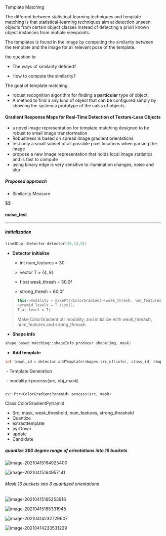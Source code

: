 Template Matching



The different between statistical-learning techniques and template matching is that statistical-learning techniques aim at detection unseen objects from certain object classes instead of detecting a priori known object instances from mutiple viewpoints.

The templates is found in the image by computing the similarity between the template and the image for all relevant pose of the template.

the question is:

- The ways of similarity defined?

- How to compute the similarity?

  

The goal of template matching:

- robust recognition algorithm for finding a **particular** type of object.
- A method to find a any kind of object that can be configured simply by showing the system a prototype of the calss of objects.



#### Gradient Response Maps for Real-Time Detection of Texture-Less Objects



- a novel image representation for template matching designed to be robust to small image transformation
- Robustness is based on spread image gradient orientations 
- test only a small subset of all possible pixel locations when parsing the image
- propose a new image representation that holds local image statistics and is fast to compute
- using binary edge is very sensitive to illumination changes, noise and blur



##### Proposed approach

- Similarity Measure

$$



#### noise_test

---

##### Initialization

```c++
line3Dup::Detector detector(30,{4,8})
```

- **Detector initialize**
  - int num_features = 30

  - vector T = {4, 8}

  - float weak_thresh = 30.0f

  - strong_thresh = 60.0f

    

> ```c++
> this->modality = makePtr<ColorGradient>(weak_thresh, num_features, strong_threash);
> pyramid_levels = T.size();
> T_at_level = T;
> ```
>
>  Make ColorGradient ptr modality,  and initialize with weak_threash, num_features and strong_threash



- **Shape info**

```c++
shape_based_matching::shapeInfo_producer shape(img, mask)
```

- **Add template**

```C++
int templ_id = detector.addTemplate(shapes.src_of(info), class_id, shapes.mask_of(info));
```

​	-  Template Generation

​		- modality->process(src, obj_mask)

```c++

```



```c++
cv::Ptr<ColorGradientPyramid> process(src, mask)
```

Class ColorGradientPytramid

- Src, mask, weak_threshold, num_features, strong_threshold
- Quantize 
- extracttemplate
- pyrDown
- update
- Candidate

##### quantize 360 degree range of orientations into 16 buckets

<img src="image-20210415164925400.png" alt="image-20210415164925400"  />



![image-20210415164957141](image-20210415164957141.png)

###### Mask 16 buckets into 8 quantized orientations

![image-20210415165253918](image-20210415165253918.png)

![image-20210415165331945](image-20210415165331945.png)





![image-20210414232729607](image-20210414232729607.png)



![image-20210414233531229](image-20210414233531229.png)

